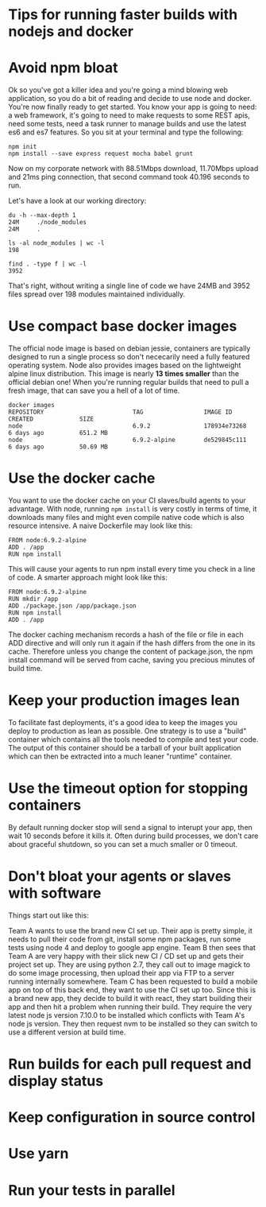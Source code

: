 # Tips for running faster builds with nodejs and docker

# Avoid npm bloat

Ok so you've got a killer idea and you're going a mind blowing web application, so you do a bit of reading and decide to use node and docker. You're now finally ready to get started. You know your app is going to need: a web framework, it's going to need to make requests to some REST apis, need some tests, need a task runner to manage builds and use the latest es6 and es7 features. So you sit at your terminal and type the following:

```
npm init
npm install --save express request mocha babel grunt
```

Now on my corporate network with 88.51Mbps download, 11.70Mbps upload and 21ms ping connection, that second command took 40.196 seconds to run.

Let's have a look at our working directory:

```
du -h --max-depth 1             
24M     ./node_modules
24M     .
```
```
ls -al node_modules | wc -l
198
```
```
find . -type f | wc -l
3952
```

That's right, without writing a single line of code we have 24MB and 3952 files spread over 198 modules maintained individually.

# Use compact base docker images

The official node image is based on debian jessie, containers are typically designed to run a single process so don't nececarily need a fully featured operating system. Node also provides images based on the lightweight alpine linux distribution. This image is nearly **13 times smaller** than the official debian one! When you're running regular builds that need to pull a fresh image, that can save you a hell of a lot of time.

```
docker images
REPOSITORY                         TAG                 IMAGE ID            CREATED             SIZE
node                               6.9.2               178934e73268        6 days ago          651.2 MB
node                               6.9.2-alpine        de529845c111        6 days ago          50.69 MB
```

# Use the docker cache

You want to use the docker cache on your CI slaves/build agents to your advantage. With node, running `npm install` is very costly in terms of time, it downloads many files and might even compile native code which is also resource intensive. A naive Dockerfile may look like this:

```
FROM node:6.9.2-alpine
ADD . /app
RUN npm install
```

This will cause your agents to run npm install every time you check in a line of code. A smarter approach might look like this:

```
FROM node:6.9.2-alpine
RUN mkdir /app
ADD ./package.json /app/package.json
RUN npm install
ADD . /app
```

The docker caching mechanism records a hash of the file or file in each ADD directive and will only run it again if the hash differs from the one in its cache. Therefore unless you change the content of package.json, the npm install command will be served from cache, saving you precious minutes of build time.


# Keep your production images lean

To facilitate fast deployments, it's a good idea to keep the images you deploy to production as lean as possible. One strategy is to use a "build" container which contains all the tools needed to compile and test your code. The output of this container should be a tarball of your built application which can then be extracted into a much leaner "runtime" container.

# Use the timeout option for stopping containers

By default running docker stop will send a signal to interupt your app, then wait 10 seconds before it kills it. Often during build processes, we don't care about graceful shutdown, so you can set a much smaller or 0 timeout.

# Don't bloat your agents or slaves with software

Things start out like this:

Team A wants to use the brand new CI set up. Their app is pretty simple, it needs to pull their code from git, install some npm packages, run some tests using node 4 and deploy to google app engine. Team B then sees that Team A are very happy with their slick new CI / CD set up and gets their project set up. They are using python 2.7, they call out to image magick to do some image processing, then upload their app via FTP to a server running internally somewhere. Team C has been requested to build a mobile app on top of this back end, they want to use the CI set up too. Since this is a brand new app, they decide to build it with react, they start building their app and then hit a problem when running their build. They require the very latest node js version 7.10.0 to be installed which conflicts with Team A's node js version. They then request nvm to be installed so they can switch to use a different version at build time.

# Run builds for each pull request and display status

# Keep configuration in source control
# Use yarn
# Run your tests in parallel
